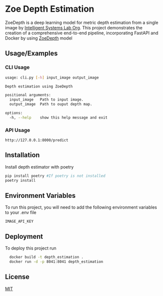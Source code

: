 
# Zoe Depth Estimation

ZoeDepth is a deep learning model for metric depth estimation from a single image by [Intelligent Systems Lab Org](https://github.com/isl-org). This project demonstrates the creation of a comprehensive end-to-end pipeline, incorporating FastAPI and Docker by using [ZoeDepth](https://github.com/isl-org/ZoeDepth) model

## Usage/Examples


### CLI Usage
```bash
usage: cli.py [-h] input_image output_image

Depth estimation using ZoeDepth

positional arguments:
  input_image   Path to input image.
  output_image  Path to ouput depth map.

options:
  -h, --help    show this help message and exit
```
### API Usage
```
http://127.0.0.1:8000/predict
```

## Installation

Install depth estimator with poetry

```bash
pip install poetry #If poetry is not installed
poetry install
```
    
## Environment Variables

To run this project, you will need to add the following environment variables to your .env file

`IMAGE_API_KEY`


## Deployment

To deploy this project run

```bash
  docker build -t depth_estimation .
  docker run -d -p 8041:8041 depth_estimation
```


## License

[MIT](https://choosealicense.com/licenses/mit/)

